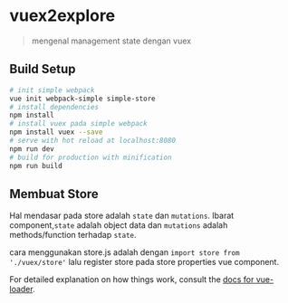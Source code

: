 # vuex2explore

> mengenal management state dengan vuex

## Build Setup
``` bash
# init simple webpack
vue init webpack-simple simple-store
# install dependencies
npm install
# install vuex pada simple webpack
npm install vuex --save
# serve with hot reload at localhost:8080
npm run dev
# build for production with minification
npm run build
```
## Membuat Store

Hal mendasar pada store adalah `state` dan `mutations`. Ibarat component,`state` adalah object data dan `mutations` adalah methods/function terhadap `state`. 

cara menggunakan store.js adalah dengan `import store from './vuex/store'` lalu register store pada store properties vue component.



For detailed explanation on how things work, consult the [docs for vue-loader](http://vuejs.github.io/vue-loader).
